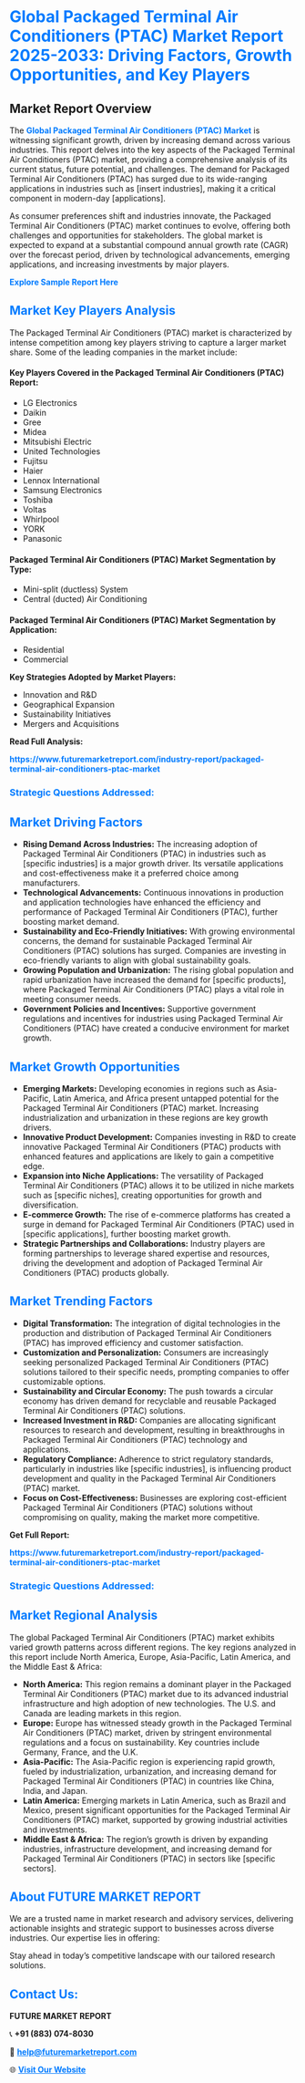<h1 style="color: #007BFF;">Global Packaged Terminal Air Conditioners (PTAC) Market Report 2025-2033: Driving Factors, Growth Opportunities, and Key Players</h1>

<section id="overview">
<h2>Market Report Overview</h2>
<p>The <a href="https://www.futuremarketreport.com/industry-report/packaged-terminal-air-conditioners-ptac-market" style="color: #007BFF; text-decoration: none;"><strong>Global Packaged Terminal Air Conditioners (PTAC) Market</strong></a> is witnessing significant growth, driven by increasing demand across various industries. This report delves into the key aspects of the Packaged Terminal Air Conditioners (PTAC) market, providing a comprehensive analysis of its current status, future potential, and challenges. The demand for Packaged Terminal Air Conditioners (PTAC) has surged due to its wide-ranging applications in industries such as [insert industries], making it a critical component in modern-day [applications].</p>
<p>As consumer preferences shift and industries innovate, the Packaged Terminal Air Conditioners (PTAC) market continues to evolve, offering both challenges and opportunities for stakeholders. The global market is expected to expand at a substantial compound annual growth rate (CAGR) over the forecast period, driven by technological advancements, emerging applications, and increasing investments by major players.</p>
</section>

<section id="overview">
<p><a href="https://www.futuremarketreport.com/request-sample/reportId=59277" style="color: #007BFF; text-decoration: none;"><strong>Explore Sample Report Here</strong></a></p>
</section>

<section id="key-players">
<h2 style="color: #007BFF;">Market Key Players Analysis</h2>
<p>The Packaged Terminal Air Conditioners (PTAC) market is characterized by intense competition among key players striving to capture a larger market share. Some of the leading companies in the market include:</p>
<h4>Key Players Covered in the Packaged Terminal Air Conditioners (PTAC) Report:</h4>
<ul><li>LG Electronics</li><li>Daikin</li><li>Gree</li><li>Midea</li><li>Mitsubishi Electric</li><li>United Technologies</li><li>Fujitsu</li><li>Haier</li><li>Lennox International</li><li>Samsung Electronics</li><li>Toshiba</li><li>Voltas</li><li>Whirlpool</li><li>YORK</li><li>Panasonic</li></ul>
<h4>Packaged Terminal Air Conditioners (PTAC) Market Segmentation by Type:</h4>
<ul><li>Mini-split (ductless) System</li><li>Central (ducted) Air Conditioning</li></ul>

<h4>Packaged Terminal Air Conditioners (PTAC) Market Segmentation by Application:</h4>
<ul><li>Residential</li><li>Commercial</li></ul>
<p><strong>Key Strategies Adopted by Market Players:</strong></p>
<ul>
<li>Innovation and R&D</li>
<li>Geographical Expansion</li>
<li>Sustainability Initiatives</li>
<li>Mergers and Acquisitions</li>
</ul>
</section>

<section>
<p><strong>Read Full Analysis: </strong></p><a href="https://www.futuremarketreport.com/industry-report/packaged-terminal-air-conditioners-ptac-market" style="color: #007BFF; text-decoration: none;"><strong>https://www.futuremarketreport.com/industry-report/packaged-terminal-air-conditioners-ptac-market</strong></a>
<h3 style="color: #007BFF;">Strategic Questions Addressed:</h3>
</section>

<section id="driving-factors">
<h2 style="color: #007BFF;">Market Driving Factors</h2>
<ul>
<li><strong>Rising Demand Across Industries:</strong> The increasing adoption of Packaged Terminal Air Conditioners (PTAC) in industries such as [specific industries] is a major growth driver. Its versatile applications and cost-effectiveness make it a preferred choice among manufacturers.</li>
<li><strong>Technological Advancements:</strong> Continuous innovations in production and application technologies have enhanced the efficiency and performance of Packaged Terminal Air Conditioners (PTAC), further boosting market demand.</li>
<li><strong>Sustainability and Eco-Friendly Initiatives:</strong> With growing environmental concerns, the demand for sustainable Packaged Terminal Air Conditioners (PTAC) solutions has surged. Companies are investing in eco-friendly variants to align with global sustainability goals.</li>
<li><strong>Growing Population and Urbanization:</strong> The rising global population and rapid urbanization have increased the demand for [specific products], where Packaged Terminal Air Conditioners (PTAC) plays a vital role in meeting consumer needs.</li>
<li><strong>Government Policies and Incentives:</strong> Supportive government regulations and incentives for industries using Packaged Terminal Air Conditioners (PTAC) have created a conducive environment for market growth.</li>
</ul>
</section>

<section id="growth-opportunities">
<h2 style="color: #007BFF;">Market Growth Opportunities</h2>
<ul>
<li><strong>Emerging Markets:</strong> Developing economies in regions such as Asia-Pacific, Latin America, and Africa present untapped potential for the Packaged Terminal Air Conditioners (PTAC) market. Increasing industrialization and urbanization in these regions are key growth drivers.</li>
<li><strong>Innovative Product Development:</strong> Companies investing in R&D to create innovative Packaged Terminal Air Conditioners (PTAC) products with enhanced features and applications are likely to gain a competitive edge.</li>
<li><strong>Expansion into Niche Applications:</strong> The versatility of Packaged Terminal Air Conditioners (PTAC) allows it to be utilized in niche markets such as [specific niches], creating opportunities for growth and diversification.</li>
<li><strong>E-commerce Growth:</strong> The rise of e-commerce platforms has created a surge in demand for Packaged Terminal Air Conditioners (PTAC) used in [specific applications], further boosting market growth.</li>
<li><strong>Strategic Partnerships and Collaborations:</strong> Industry players are forming partnerships to leverage shared expertise and resources, driving the development and adoption of Packaged Terminal Air Conditioners (PTAC) products globally.</li>
</ul>
</section>

<section id="trending-factors">
<h2 style="color: #007BFF;">Market Trending Factors</h2>
<ul>
<li><strong>Digital Transformation:</strong> The integration of digital technologies in the production and distribution of Packaged Terminal Air Conditioners (PTAC) has improved efficiency and customer satisfaction.</li>
<li><strong>Customization and Personalization:</strong> Consumers are increasingly seeking personalized Packaged Terminal Air Conditioners (PTAC) solutions tailored to their specific needs, prompting companies to offer customizable options.</li>
<li><strong>Sustainability and Circular Economy:</strong> The push towards a circular economy has driven demand for recyclable and reusable Packaged Terminal Air Conditioners (PTAC) solutions.</li>
<li><strong>Increased Investment in R&D:</strong> Companies are allocating significant resources to research and development, resulting in breakthroughs in Packaged Terminal Air Conditioners (PTAC) technology and applications.</li>
<li><strong>Regulatory Compliance:</strong> Adherence to strict regulatory standards, particularly in industries like [specific industries], is influencing product development and quality in the Packaged Terminal Air Conditioners (PTAC) market.</li>
<li><strong>Focus on Cost-Effectiveness:</strong> Businesses are exploring cost-efficient Packaged Terminal Air Conditioners (PTAC) solutions without compromising on quality, making the market more competitive.</li>
</ul>
</section>

<section>
<p><strong>Get Full Report: </strong></p><a href="https://www.futuremarketreport.com/industry-report/packaged-terminal-air-conditioners-ptac-market" style="color: #007BFF; text-decoration: none;"><strong>https://www.futuremarketreport.com/industry-report/packaged-terminal-air-conditioners-ptac-market</strong></a>
<h3 style="color: #007BFF;">Strategic Questions Addressed:</h3>
</section>


<section id="regional-analysis">
<h2 style="color: #007BFF;">Market Regional Analysis</h2>
<p>The global Packaged Terminal Air Conditioners (PTAC) market exhibits varied growth patterns across different regions. The key regions analyzed in this report include North America, Europe, Asia-Pacific, Latin America, and the Middle East & Africa:</p>
<ul>
<li><strong>North America:</strong> This region remains a dominant player in the Packaged Terminal Air Conditioners (PTAC) market due to its advanced industrial infrastructure and high adoption of new technologies. The U.S. and Canada are leading markets in this region.</li>
<li><strong>Europe:</strong> Europe has witnessed steady growth in the Packaged Terminal Air Conditioners (PTAC) market, driven by stringent environmental regulations and a focus on sustainability. Key countries include Germany, France, and the U.K.</li>
<li><strong>Asia-Pacific:</strong> The Asia-Pacific region is experiencing rapid growth, fueled by industrialization, urbanization, and increasing demand for Packaged Terminal Air Conditioners (PTAC) in countries like China, India, and Japan.</li>
<li><strong>Latin America:</strong> Emerging markets in Latin America, such as Brazil and Mexico, present significant opportunities for the Packaged Terminal Air Conditioners (PTAC) market, supported by growing industrial activities and investments.</li>
<li><strong>Middle East & Africa:</strong> The region’s growth is driven by expanding industries, infrastructure development, and increasing demand for Packaged Terminal Air Conditioners (PTAC) in sectors like [specific sectors].</li>
</ul>
</section>

<footer>
<h2 style="color: #007BFF;">About FUTURE MARKET REPORT</h2>
<p>We are a trusted name in market research and advisory services, delivering actionable insights and strategic support to businesses across diverse industries. Our expertise lies in offering:</p>

<p>Stay ahead in today’s competitive landscape with our tailored research solutions.</p>

<h2 style="color: #007BFF;">Contact Us:</h2>
<p><strong>FUTURE MARKET REPORT</strong></p>
<p>📞 <strong>+91 (883) 074-8030</strong></p>
<p>📧 <strong><a href="mailto:help@futuremarketreport.com" style="color: #007BFF;">help@futuremarketreport.com</a></strong></p>
<p>🌐 <strong><a href="https://www.futuremarketreport.com/" style="color: #007BFF;">Visit Our Website</a></strong></p>
</footer>